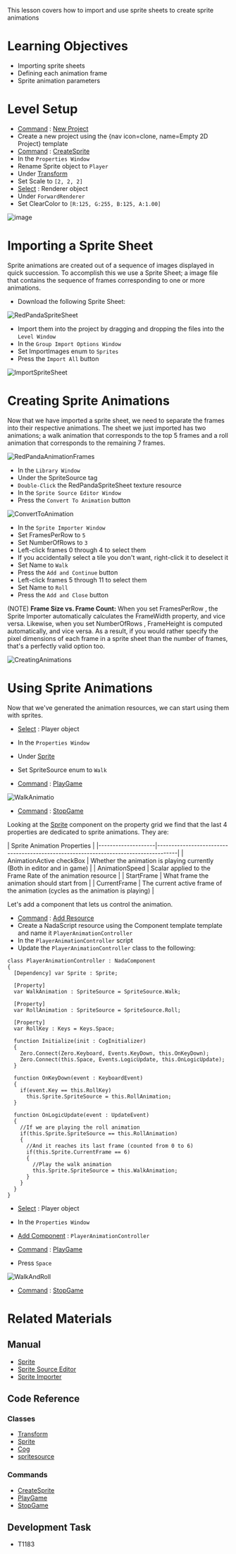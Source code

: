 This lesson covers how to import and use sprite sheets to create sprite animations

 # Learning Objectives
 - Importing sprite sheets
 - Defining each animation frame
 - Sprite animation parameters

 # Level Setup
- [ Command](https://github.com/ZilchEngine/ZilchDocs/blob/master/zero_editor_documentation/zeromanual/editor/editorcommands/commands.markdown) : [ New Project](https://github.com/ZilchEngine/ZilchDocs/blob/master/code_reference/command_reference.markdown#newproject)
 - Create a new project using the {nav icon=clone, name=Empty 2D Project} template
- [ Command](https://github.com/ZilchEngine/ZilchDocs/blob/master/zero_editor_documentation/zeromanual/editor/editorcommands/commands.markdown) : [CreateSprite](https://github.com/ZilchEngine/ZilchDocs/blob/master/code_reference/command_reference.markdown#createsprite)
- In the `Properties Window`
 - Rename Sprite object to `Player`
 - Under [Transform](https://github.com/ZilchEngine/ZilchDocs/blob/master/code_reference/class_reference/transform.markdown)
  - Set Scale  to `[2, 2, 2]`
- [Select](https://github.com/ZilchEngine/ZilchDocs/blob/master/zero_editor_documentation/zeromanual/editor/editorcommands/selectobject.markdown) : Renderer object
 - Under `ForwardRenderer`
  - Set ClearColor  to `[R:125, G:255, B:125, A:1.00]`



![image](https://media.githubusercontent.com/media/ZilchEngine/ZilchFiles/master/doc_files/106281.png)


 # Importing a Sprite Sheet

Sprite animations are created out of a sequence of images displayed in quick succession. To accomplish this we use a Sprite Sheet; a image file that contains the sequence of frames corresponding to one or more animations.

- Download the following Sprite Sheet:



![RedPandaSpriteSheet](https://media.githubusercontent.com/media/ZilchEngine/ZilchFiles/master/doc_files/106314.png)


- Import them into the project by dragging and dropping the files into the `Level Window`
- In the `Group Import Options Window`
 - Set ImportImages enum to `Sprites`
 - Press the `Import All` button



![ImportSpriteSheet](https://media.githubusercontent.com/media/ZilchEngine/ZilchFiles/master/doc_files/106316.gif)


 # Creating Sprite Animations

Now that we have imported a sprite sheet, we need to separate the frames into their respective animations. The sheet we just imported has two animations; a walk animation that corresponds to the top 5 frames and a roll animation that corresponds to the remaining 7 frames.



![RedPandaAnimationFrames](https://media.githubusercontent.com/media/ZilchEngine/ZilchFiles/master/doc_files/106388.png)


- In the `Library Window`
 - Under the SpriteSource  tag
  - `Double-Click` the RedPandaSpriteSheet texture resource
- In the `Sprite Source Editor Window`
 - Press the `Convert To Animation` button



![ConvertToAnimation](https://media.githubusercontent.com/media/ZilchEngine/ZilchFiles/master/doc_files/106407.png)


- In the `Sprite Importer Window`
 - Set FramesPerRow  to `5`
 - Set NumberOfRows  to `3`
 - Left-click  frames 0 through 4 to select them
 - If you accidentally select a tile you don't want, right-click  it to deselect it
 - Set Name  to `Walk`
 - Press the `Add and Continue` button
 - Left-click  frames 5 through 11 to select them
 - Set Name  to `Roll`
 - Press the `Add and Close` button

(NOTE) **Frame Size vs. Frame Count:** When you set FramesPerRow , the Sprite Importer automatically calculates the FrameWidth  property, and vice versa. Likewise, when you set NumberOfRows , FrameHeight  is computed automatically, and vice versa. As a result, if you would rather specify the pixel dimensions of each frame in a sprite sheet than the number of frames, that's a perfectly valid option too.



![CreatingAnimations](https://media.githubusercontent.com/media/ZilchEngine/ZilchFiles/master/doc_files/106325.gif)


 # Using Sprite Animations

Now that we've generated the animation resources, we can start using them with sprites.

- [Select](https://github.com/ZilchEngine/ZilchDocs/blob/master/zero_editor_documentation/zeromanual/editor/editorcommands/selectobject.markdown) : Player object
- In the `Properties Window`
 - Under [Sprite](https://github.com/ZilchEngine/ZilchDocs/blob/master/code_reference/class_reference/sprite.markdown)
 - Set SpriteSource enum to `Walk`

- [ Command](https://github.com/ZilchEngine/ZilchDocs/blob/master/zero_editor_documentation/zeromanual/editor/editorcommands/commands.markdown) : [ PlayGame](https://github.com/ZilchEngine/ZilchDocs/blob/master/code_reference/command_reference.markdown#playgame)



![WalkAnimatio](https://media.githubusercontent.com/media/ZilchEngine/ZilchFiles/master/doc_files/106332.gif)


- [ Command](https://github.com/ZilchEngine/ZilchDocs/blob/master/zero_editor_documentation/zeromanual/editor/editorcommands/commands.markdown) : [ StopGame](https://github.com/ZilchEngine/ZilchDocs/blob/master/code_reference/command_reference.markdown#stopgame)

Looking at the [Sprite](https://github.com/ZilchEngine/ZilchDocs/blob/master/code_reference/class_reference/sprite.markdown) component on the property grid we find that the last 4 properties are dedicated to sprite animations. They are:

| Sprite Animation Properties |
|--------------------|-------------------------------------------------------------------------------------|
| AnimationActive checkBox | Whether the animation is playing currently (Both in editor and in game) |
| AnimationSpeed   | Scalar applied to the Frame Rate of the animation resource   |
| StartFrame           | What frame the animation should start from  |
| CurrentFrame      | The current active frame of the animation (cycles as the animation is playing) |

Let's add a component that lets us control the animation.

- [ Command](https://github.com/ZilchEngine/ZilchDocs/blob/master/zero_editor_documentation/zeromanual/editor/editorcommands/commands.markdown) : [ Add Resource](https://github.com/ZilchEngine/ZilchDocs/blob/master/zero_editor_documentation/zeromanual/editor/editorcommands/resourceadding.markdown)
 - Create a NadaScript resource using the Component template template and name it `PlayerAnimationController`
- In the `PlayerAnimationController` script
 - Update the `PlayerAnimationController` class to the following:

```lang=csharp, name="PlayerAnimationController"
class PlayerAnimationController : NadaComponent
{
  [Dependency] var Sprite : Sprite;
  
  [Property]
  var WalkAnimation : SpriteSource = SpriteSource.Walk;
  
  [Property]
  var RollAnimation : SpriteSource = SpriteSource.Roll;
  
  [Property]
  var RollKey : Keys = Keys.Space;
  
  function Initialize(init : CogInitializer)
  {
    Zero.Connect(Zero.Keyboard, Events.KeyDown, this.OnKeyDown);
    Zero.Connect(this.Space, Events.LogicUpdate, this.OnLogicUpdate);
  }

  function OnKeyDown(event : KeyboardEvent)
  {
    if(event.Key == this.RollKey)
      this.Sprite.SpriteSource = this.RollAnimation;
  }

  function OnLogicUpdate(event : UpdateEvent)
  {
    //If we are playing the roll animation
    if(this.Sprite.SpriteSource == this.RollAnimation)
    {
      //And it reaches its last frame (counted from 0 to 6)
      if(this.Sprite.CurrentFrame == 6)
      {
        //Play the walk animation
        this.Sprite.SpriteSource = this.WalkAnimation;
      }
    }
  }
}
```
- [Select](https://github.com/ZilchEngine/ZilchDocs/blob/master/zero_editor_documentation/zeromanual/editor/editorcommands/selectobject.markdown) : Player object
- In the `Properties Window`
 - [ Add Component](https://github.com/ZilchEngine/ZilchDocs/blob/master/zero_editor_documentation/zeromanual/editor/addremovecomponent.markdown) : `PlayerAnimationController`
- [ Command](https://github.com/ZilchEngine/ZilchDocs/blob/master/zero_editor_documentation/zeromanual/editor/editorcommands/commands.markdown) : [ PlayGame](https://github.com/ZilchEngine/ZilchDocs/blob/master/code_reference/command_reference.markdown#playgame)

- Press `Space`



![WalkAndRoll](https://media.githubusercontent.com/media/ZilchEngine/ZilchFiles/master/doc_files/106395.gif)


- [ Command](https://github.com/ZilchEngine/ZilchDocs/blob/master/zero_editor_documentation/zeromanual/editor/editorcommands/commands.markdown) : [ StopGame](https://github.com/ZilchEngine/ZilchDocs/blob/master/code_reference/command_reference.markdown#stopgame)

 # Related Materials

 ## Manual
- [Sprite](https://github.com/ZilchEngine/ZilchDocs/blob/master/zero_editor_documentation/zeromanual/graphics/sprites/sprite.markdown)
- [Sprite Source Editor](https://github.com/ZilchEngine/ZilchDocs/blob/master/zero_editor_documentation/zeromanual/graphics/sprites/spritesourceeditor.markdown)
- [Sprite Importer](https://github.com/ZilchEngine/ZilchDocs/blob/master/zero_editor_documentation/zeromanual/graphics/sprites/spriteimporter.markdown)

 ## Code Reference
 ### Classes
- [Transform](https://github.com/ZilchEngine/ZilchDocs/blob/master/code_reference/class_reference/transform.markdown)
- [Sprite](https://github.com/ZilchEngine/ZilchDocs/blob/master/code_reference/class_reference/sprite.markdown)
- [Cog](https://github.com/ZilchEngine/ZilchDocs/blob/master/code_reference/class_reference/cog.markdown)
- [spritesource](https://github.com/ZilchEngine/ZilchDocs/blob/master/code_reference/class_reference/spritesource.markdown)

 ### Commands
- [CreateSprite](https://github.com/ZilchEngine/ZilchDocs/blob/master/code_reference/command_reference.markdown#createsprite)
- [ PlayGame](https://github.com/ZilchEngine/ZilchDocs/blob/master/code_reference/command_reference.markdown#playgame)
- [ StopGame](https://github.com/ZilchEngine/ZilchDocs/blob/master/code_reference/command_reference.markdown#stopgame)


 ## Development Task
- T1183
 

 
